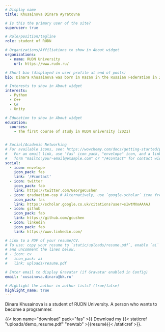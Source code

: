 ```yaml
---
# Display name
title: Khusainova Dinara Ayratovna

# Is this the primary user of the site?
superuser: true

# Role/position/tagline
role: student of RUDN

# Organizations/Affiliations to show in About widget
organizations:
  - name: RUDN University
    url: https://www.rudn.ru/

# Short bio (displayed in user profile at end of posts)
bio: Dinara Khusainova was born in Kazan in the Russian Federation in 2002. Now she is studying at the Peoples' Friendship University in Moscow.

# Interests to show in About widget
interests:
  - Python
  - C++ 
  - C# 
  - Unity

# Education to show in About widget
education:
  courses:
    - The first course of study in RUDN university (2021)


# Social/Academic Networking
# For available icons, see: https://wowchemy.com/docs/getting-started/page-builder/#icons
#   For an email link, use "fas" icon pack, "envelope" icon, and a link in the
#   form "mailto:your-email@example.com" or "/#contact" for contact widget.
social:
  - icon: envelope
    icon_pack: fas
    link: '/#contact'
  - icon: twitter
    icon_pack: fab
    link: https://twitter.com/GeorgeCushen
  - icon: graduation-cap # Alternatively, use `google-scholar` icon from `ai` icon pack
    icon_pack: fas
    link: https://scholar.google.co.uk/citations?user=sIwtMXoAAAAJ
  - icon: github
    icon_pack: fab
    link: https://github.com/gcushen
  - icon: linkedin
    icon_pack: fab
    link: https://www.linkedin.com/

# Link to a PDF of your resume/CV.
# To use: copy your resume to `static/uploads/resume.pdf`, enable `ai` icons in `params.toml`,
# and uncomment the lines below.
# - icon: cv
#   icon_pack: ai
#   link: uploads/resume.pdf

# Enter email to display Gravatar (if Gravatar enabled in Config)
email: 'xusainova.dinara@bk.ru'

# Highlight the author in author lists? (true/false)
highlight_name: true
---
```


Dinara Khusainova is a student of RUDN University. A person who wants to become a programmer.

{{< icon name="download" pack="fas" >}} Download my {{< staticref "uploads/demo_resume.pdf" "newtab" >}}resumé{{< /staticref >}}.
